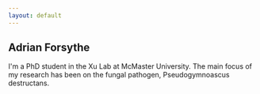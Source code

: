 ```yaml
---
layout: default
---
```


## Adrian Forsythe
I'm a PhD student in the Xu Lab at McMaster University. The main focus of my research has been on the fungal pathogen, Pseudogymnoascus destructans.
